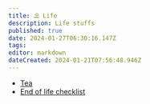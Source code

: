 ```yaml
---
title: ⛱️ Life
description: Life stuffs
published: true
date: 2024-01-27T06:30:16.147Z
tags: 
editor: markdown
dateCreated: 2024-01-21T07:56:48.946Z
---
```


- [Tea](/life/tea)
- [End of life checklist](/life/end-of-life-checklist)